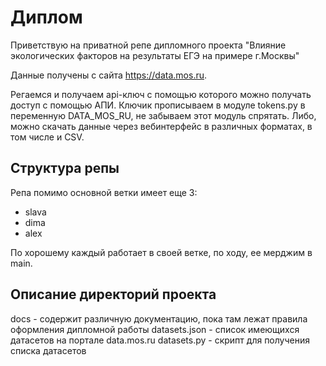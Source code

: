 # Диплом

Приветствую на приватной репе дипломного проекта "Влияние экологических факторов на результаты ЕГЭ на примере г.Москвы"

Данные получены с сайта https://data.mos.ru. 

Регаемся и получаем api-ключ с помощью которого можно получать доступ с помощью АПИ. 
Ключик прописываем в модуле tokens.py в переменную DATA_MOS_RU, не забываем этот модуль спрятать.
Либо, можно скачать данные через вебинтерфейс в различных форматах, в том числе и CSV.

## Структура репы

Репа помимо основной ветки имеет еще 3:

- slava
- dima
- alex

По хорошему каждый работает в своей ветке, по ходу, ее мерджим в main.

## Описание директорий проекта

docs - содержит различную документацию, пока там лежат правила оформления дипломной работы
datasets.json - список имеющихся датасетов на портале data.mos.ru
datasets.py - скрипт для получения списка датасетов
